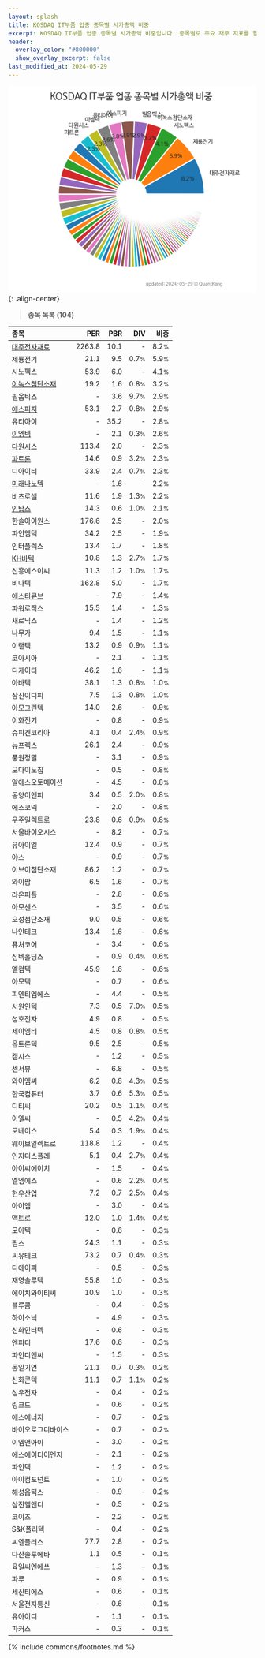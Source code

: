 ```yaml
---
layout: splash
title: KOSDAQ IT부품 업종 종목별 시가총액 비중
excerpt: KOSDAQ IT부품 업종 종목별 시가총액 비중입니다. 종목별로 주요 재무 지표를 함께 표시합니다.
header:
  overlay_color: "#800000"
  show_overlay_excerpt: false
last_modified_at: 2024-05-29
---
```



![KOSDAQ IT부품 업종 종목별 시가총액 비중](/stats/sector/images/kosdaq_업종_IT부품_종목.png){: .align-center}


> **종목 목록 (104)**<a id="list"></a>

| **종목** | **PER** | **PBR** | **DIV** | **비중** |
| :------- | ------: | ------: | ------: | -------: |
| [대주전자재료](/078600/) | 2263.8 | 10.1 | - | 8.2<small>%</small> |
| 제룡전기 | 21.1 | 9.5 | 0.7<small>%</small> | 5.9<small>%</small> |
| 시노펙스 | 53.9 | 6.0 | - | 4.1<small>%</small> |
| [이녹스첨단소재](/272290/) | 19.2 | 1.6 | 0.8<small>%</small> | 3.2<small>%</small> |
| 필옵틱스 | - | 3.6 | 9.7<small>%</small> | 2.9<small>%</small> |
| [에스피지](/058610/) | 53.1 | 2.7 | 0.8<small>%</small> | 2.9<small>%</small> |
| 유티아이 | - | 35.2 | - | 2.8<small>%</small> |
| [이엠텍](/091120/) | - | 2.1 | 0.3<small>%</small> | 2.6<small>%</small> |
| [다원시스](/068240/) | 113.4 | 2.0 | - | 2.3<small>%</small> |
| [파트론](/091700/) | 14.6 | 0.9 | 3.2<small>%</small> | 2.3<small>%</small> |
| 디아이티 | 33.9 | 2.4 | 0.7<small>%</small> | 2.3<small>%</small> |
| [미래나노텍](/095500/) | - | 1.6 | - | 2.2<small>%</small> |
| 비츠로셀 | 11.6 | 1.9 | 1.3<small>%</small> | 2.2<small>%</small> |
| [인탑스](/049070/) | 14.3 | 0.6 | 1.0<small>%</small> | 2.1<small>%</small> |
| 한솔아이원스 | 176.6 | 2.5 | - | 2.0<small>%</small> |
| 파인엠텍 | 34.2 | 2.5 | - | 1.9<small>%</small> |
| 인터플렉스 | 13.4 | 1.7 | - | 1.8<small>%</small> |
| [KH바텍](/060720/) | 10.8 | 1.3 | 2.7<small>%</small> | 1.7<small>%</small> |
| 신흥에스이씨 | 11.3 | 1.2 | 1.0<small>%</small> | 1.7<small>%</small> |
| 비나텍 | 162.8 | 5.0 | - | 1.7<small>%</small> |
| [에스티큐브](/052020/) | - | 7.9 | - | 1.4<small>%</small> |
| 파워로직스 | 15.5 | 1.4 | - | 1.3<small>%</small> |
| 새로닉스 | - | 1.4 | - | 1.2<small>%</small> |
| 나무가 | 9.4 | 1.5 | - | 1.1<small>%</small> |
| 이랜텍 | 13.2 | 0.9 | 0.9<small>%</small> | 1.1<small>%</small> |
| 코아시아 | - | 2.1 | - | 1.1<small>%</small> |
| 디케이티 | 46.2 | 1.6 | - | 1.1<small>%</small> |
| 아바텍 | 38.1 | 1.3 | 0.8<small>%</small> | 1.0<small>%</small> |
| 상신이디피 | 7.5 | 1.3 | 0.8<small>%</small> | 1.0<small>%</small> |
| 아모그린텍 | 14.0 | 2.6 | - | 0.9<small>%</small> |
| 이화전기 | - | 0.8 | - | 0.9<small>%</small> |
| 슈피겐코리아 | 4.1 | 0.4 | 2.4<small>%</small> | 0.9<small>%</small> |
| 뉴프렉스 | 26.1 | 2.4 | - | 0.9<small>%</small> |
| 풍원정밀 | - | 3.1 | - | 0.9<small>%</small> |
| 모다이노칩 | - | 0.5 | - | 0.8<small>%</small> |
| 알에스오토메이션 | - | 4.5 | - | 0.8<small>%</small> |
| 동양이엔피 | 3.4 | 0.5 | 2.0<small>%</small> | 0.8<small>%</small> |
| 에스코넥 | - | 2.0 | - | 0.8<small>%</small> |
| 우주일렉트로 | 23.8 | 0.6 | 0.9<small>%</small> | 0.8<small>%</small> |
| 서울바이오시스 | - | 8.2 | - | 0.7<small>%</small> |
| 유아이엘 | 12.4 | 0.9 | - | 0.7<small>%</small> |
| 야스 | - | 0.9 | - | 0.7<small>%</small> |
| 이브이첨단소재 | 86.2 | 1.2 | - | 0.7<small>%</small> |
| 와이팜 | 6.5 | 1.6 | - | 0.7<small>%</small> |
| 라온피플 | - | 2.8 | - | 0.6<small>%</small> |
| 아모센스 | - | 3.5 | - | 0.6<small>%</small> |
| 오성첨단소재 | 9.0 | 0.5 | - | 0.6<small>%</small> |
| 나인테크 | 13.4 | 1.6 | - | 0.6<small>%</small> |
| 퓨처코어 | - | 3.4 | - | 0.6<small>%</small> |
| 심텍홀딩스 | - | 0.9 | 0.4<small>%</small> | 0.6<small>%</small> |
| 엘컴텍 | 45.9 | 1.6 | - | 0.6<small>%</small> |
| 아모텍 | - | 0.7 | - | 0.6<small>%</small> |
| 피엔티엠에스 | - | 4.4 | - | 0.5<small>%</small> |
| 서원인텍 | 7.3 | 0.5 | 7.0<small>%</small> | 0.5<small>%</small> |
| 성호전자 | 4.9 | 0.8 | - | 0.5<small>%</small> |
| 제이엠티 | 4.5 | 0.8 | 0.8<small>%</small> | 0.5<small>%</small> |
| 옵트론텍 | 9.5 | 2.5 | - | 0.5<small>%</small> |
| 캠시스 | - | 1.2 | - | 0.5<small>%</small> |
| 센서뷰 | - | 6.8 | - | 0.5<small>%</small> |
| 와이엠씨 | 6.2 | 0.8 | 4.3<small>%</small> | 0.5<small>%</small> |
| 한국컴퓨터 | 3.7 | 0.6 | 5.3<small>%</small> | 0.5<small>%</small> |
| 디티씨 | 20.2 | 0.5 | 1.1<small>%</small> | 0.4<small>%</small> |
| 이엘씨 | - | 0.5 | 4.2<small>%</small> | 0.4<small>%</small> |
| 모베이스 | 5.4 | 0.3 | 1.9<small>%</small> | 0.4<small>%</small> |
| 웨이브일렉트로 | 118.8 | 1.2 | - | 0.4<small>%</small> |
| 인지디스플레 | 5.1 | 0.4 | 2.7<small>%</small> | 0.4<small>%</small> |
| 아이씨에이치 | - | 1.5 | - | 0.4<small>%</small> |
| 엘엠에스 | - | 0.6 | 2.2<small>%</small> | 0.4<small>%</small> |
| 현우산업 | 7.2 | 0.7 | 2.5<small>%</small> | 0.4<small>%</small> |
| 아이엠 | - | 3.0 | - | 0.4<small>%</small> |
| 액트로 | 12.0 | 1.0 | 1.4<small>%</small> | 0.4<small>%</small> |
| 모아텍 | - | 0.6 | - | 0.3<small>%</small> |
| 핌스 | 24.3 | 1.1 | - | 0.3<small>%</small> |
| 씨유테크 | 73.2 | 0.7 | 0.4<small>%</small> | 0.3<small>%</small> |
| 디에이피 | - | 0.5 | - | 0.3<small>%</small> |
| 재영솔루텍 | 55.8 | 1.0 | - | 0.3<small>%</small> |
| 에이치와이티씨 | 10.9 | 1.0 | - | 0.3<small>%</small> |
| 블루콤 | - | 0.4 | - | 0.3<small>%</small> |
| 하이소닉 | - | 4.9 | - | 0.3<small>%</small> |
| 신화인터텍 | - | 0.6 | - | 0.3<small>%</small> |
| 엔피디 | 17.6 | 0.6 | - | 0.3<small>%</small> |
| 파인디앤씨 | - | 1.5 | - | 0.3<small>%</small> |
| 동일기연 | 21.1 | 0.7 | 0.3<small>%</small> | 0.2<small>%</small> |
| 신화콘텍 | 11.1 | 0.7 | 1.1<small>%</small> | 0.2<small>%</small> |
| 성우전자 | - | 0.4 | - | 0.2<small>%</small> |
| 링크드 | - | 0.6 | - | 0.2<small>%</small> |
| 에스에너지 | - | 0.7 | - | 0.2<small>%</small> |
| 바이오로그디바이스 | - | 0.7 | - | 0.2<small>%</small> |
| 이엠앤아이 | - | 3.0 | - | 0.2<small>%</small> |
| 에스에이티이엔지 | - | 2.1 | - | 0.2<small>%</small> |
| 파인텍 | - | 1.2 | - | 0.2<small>%</small> |
| 아이컴포넌트 | - | 1.0 | - | 0.2<small>%</small> |
| 해성옵틱스 | - | 0.9 | - | 0.2<small>%</small> |
| 삼진엘앤디 | - | 0.5 | - | 0.2<small>%</small> |
| 코이즈 | - | 2.2 | - | 0.2<small>%</small> |
| S&K폴리텍 | - | 0.4 | - | 0.2<small>%</small> |
| 씨엔플러스 | 77.7 | 2.8 | - | 0.2<small>%</small> |
| 다산솔루에타 | 1.1 | 0.5 | - | 0.1<small>%</small> |
| 육일씨엔에쓰 | - | 1.3 | - | 0.1<small>%</small> |
| 파루 | - | 0.9 | - | 0.1<small>%</small> |
| 세진티에스 | - | 0.6 | - | 0.1<small>%</small> |
| 서울전자통신 | - | 0.6 | - | 0.1<small>%</small> |
| 유아이디 | - | 1.1 | - | 0.1<small>%</small> |
| 파커스 | - | 0.3 | - | 0.1<small>%</small> |

{% include commons/footnotes.md %}